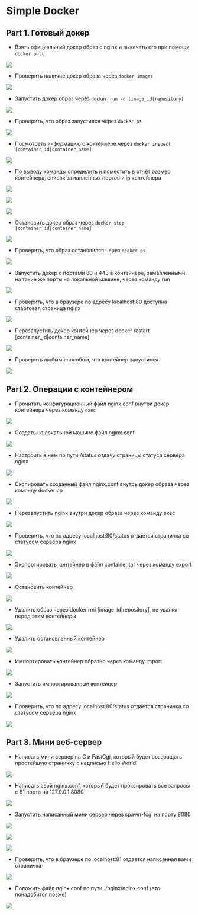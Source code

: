 # Simple Docker

## Part 1. Готовый докер

- Взять официальный докер образ с nginx и выкачать его при помощи ``docker pull``

![](imgs/part-1_1.1.png) 

- Проверить наличие докер образа через ``docker images``

![](imgs/part-1_2.1.png) 

- Запустить докер образ через ``docker run -d [image_id|repository]``

![](imgs/part-1_3.1.png) 

- Проверить, что образ запустился через ``docker ps``

![](imgs/part-1_4.1.png) 

- Посмотреть информацию о контейнере через ``docker inspect [container_id|container_name]``

![](imgs/part-1_5.1.png) 

- По выводу команды определить и поместить в отчёт размер контейнера, список замапленных портов и ip контейнера

![](imgs/part-1_6.1.png) 

![](imgs/part-1_6.2.png) 

![](imgs/part-1_6.3.png) 

- Остановить докер образ через ``docker stop [container_id|container_name]``

![](imgs/part-1_7.1.png) 

- Проверить, что образ остановился через ``docker ps``

![](imgs/part-1_8.1.png) 

- Запустить докер с портами 80 и 443 в контейнере, замапленными на такие же порты на локальной машине, через команду run

![](imgs/part-1_9.1.png) 

- Проверить, что в браузере по адресу localhost:80 доступна стартовая страница nginx

![](imgs/part-1_10.1.png) 

- Перезапустить докер контейнер через docker restart [container_id|container_name]

![](imgs/part-1_11.1.png) 

- Проверить любым способом, что контейнер запустился

![](imgs/part-1_12.1.png) 


## Part 2. Операции с контейнером

- Прочитать конфигурационный файл nginx.conf внутри докер контейнера через команду ``exec``

![](imgs/part-2_1.1.png)

- Создать на локальной машине файл nginx.conf

![](imgs/part-2_2.1.png)

- Настроить в нем по пути /status отдачу страницы статуса сервера nginx

![](imgs/part-2_2.2.png)

- Скопировать созданный файл nginx.conf внутрь докер образа через команду docker cp

![](imgs/part-2_3.1.png)

- Перезапустить nginx внутри докер образа через команду exec

![](imgs/part-2_4.1.png)

- Проверить, что по адресу localhost:80/status отдается страничка со статусом сервера nginx

![](imgs/part-2_5.1.png)

- Экспортировать контейнер в файл container.tar через команду export

![](imgs/part-2_6.1.png)

- Остановить контейнер

![](imgs/part-2_7.1.png)

- Удалить образ через docker rmi [image_id|repository], не удаляя перед этим контейнеры

![](imgs/part-2_8.1.png)

- Удалить остановленный контейнер

![](imgs/part-2_9.1.png)

- Импортировать контейнер обратно через команду import

![](imgs/part-2_10.1.png)

- Запустить импортированный контейнер

![](imgs/part-2_11.1.png)

- Проверить, что по адресу localhost:80/status отдается страничка со статусом сервера nginx

![](imgs/part-2_12.1.png)


## Part 3. Мини веб-сервер

 - Написать мини сервер на C и FastCgi, который будет возвращать простейшую страничку с надписью Hello World!

![](imgs/part-3_1.1.png)

- Написать свой nginx.conf, который будет проксировать все запросы с 81 порта на 127.0.0.1:8080

![](imgs/part-3_2.1.png)

- Запустить написанный мини сервер через spawn-fcgi на порту 8080

![](imgs/part-3_3.1.png)

![](imgs/part-3_3.2.png)

![](imgs/part-3_3.3.png)

- Проверить, что в браузере по localhost:81 отдается написанная вами страничка

![](imgs/part-3_4.1.png)

- Положить файл nginx.conf по пути ./nginx/nginx.conf (это понадобится позже)

![](imgs)
